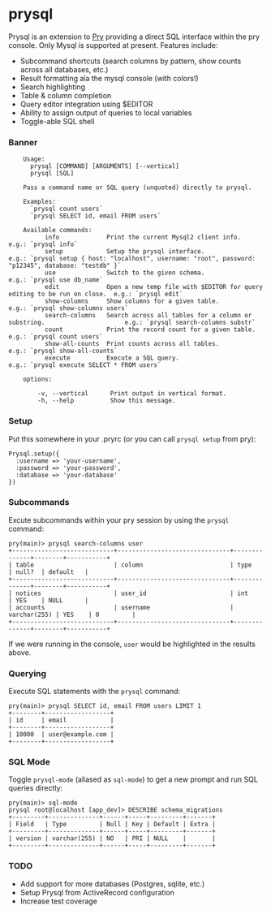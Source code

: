 prysql
======

Prysql is an extension to [Pry](http://github.com/pry/pry) providing a direct SQL interface within
the pry console. Only Mysql is supported at present. Features include:

* Subcommand shortcuts (search columns by pattern, show counts across all databases, etc.)
* Result formatting ala the mysql console (with colors!)
* Search highlighting
* Table & column completion
* Query editor integration using $EDITOR
* Ability to assign output of queries to local variables
* Toggle-able SQL shell

### Banner

        Usage:
          prysql [COMMAND] [ARGUMENTS] [--vertical]
          prysql [SQL]

        Pass a command name or SQL query (unquoted) directly to prysql.

        Examples:
          `prysql count users`
          `prysql SELECT id, email FROM users`

        Available commands:
              info             Print the current Mysql2 client info.                                    e.g.: `prysql info`                                                                                   
              setup            Setup the prysql interface.                                              e.g.: `prysql setup { host: "localhost", username: "root", password: "p12345", database: "testdb" }`  
              use              Switch to the given schema.                                              e.g.: `prysql use db_name`                                                                            
              edit             Open a new temp file with $EDITOR for query editing to be run on close.  e.g.: `prysql edit`                                                                                   
              show-columns     Show columns for a given table.                                          e.g.: `prysql show-columns users`                                                                     
              search-columns   Search across all tables for a column or substring.                      e.g.: `prysql search-columns substr`                                                                  
              count            Print the record count for a given table.                                e.g.: `prysql count users`                                                                            
              show-all-counts  Print counts across all tables.                                          e.g.: `prysql show-all-counts`                                                                        
              execute          Execute a SQL query.                                                     e.g.: `prysql execute SELECT * FROM users`                                                            

        options:

            -v, --vertical      Print output in vertical format.
            -h, --help          Show this message.

### Setup

Put this somewhere in your .pryrc (or you can call `prysql setup` from pry):

    Prysql.setup({
      :username => 'your-username',
      :password => 'your-password',
      :database => 'your-database'
    })

### Subcommands

Excute subcommands within your pry session by using the `prysql` command:

    pry(main)> prysql search-columns user
    +----------------------------+-------------------------------+--------------+--------+-----------+
    | table                      | column                        | type         | null?  | default   |
    +----------------------------+-------------------------------+--------------+--------+-----------+
    | notices                    | user_id                       | int          | YES    | NULL      |
    | accounts                   | username                      | varchar(255) | YES    | 0         |
    +----------------------------+-------------------------------+--------------+--------+-----------+

If we were running in the console, `user` would be highlighted in the results above.

### Querying

Execute SQL statements with the `prysql` command:

    pry(main)> prysql SELECT id, email FROM users LIMIT 1
    +--------+------------------+
    | id     | email            |
    +--------+------------------+
    | 10000  | user@example.com |
    +--------+------------------+

### SQL Mode

Toggle `prysql-mode` (aliased as `sql-mode`) to get a new prompt and run SQL queries directly:

    pry(main)> sql-mode
    prysql root@localhost [app_dev]> DESCRIBE schema_migrations
    +---------+--------------+------+-----+---------+-------+
    | Field   | Type         | Null | Key | Default | Extra |
    +---------+--------------+------+-----+---------+-------+
    | version | varchar(255) | NO   | PRI | NULL    |       |
    +---------+--------------+------+-----+---------+-------+

### TODO

* Add support for more databases (Postgres, sqlite, etc.)
* Setup Prysql from ActiveRecord configuration
* Increase test coverage
